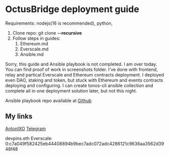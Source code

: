 # OctusBridge deployment guide

Requirements: nodejs(16 is recommended), python, 


1. Clone repo: git clone **--recursive**
2. Follow steps in guides:
	1. Ethereum.md
	2. Everscale.md
	3. Ansible.md

Sorry, this guide and Ansible playbook is not completed. I am over today.
You can find proof of work in screenshots folder. I've done with frontend, relay and partical Everscale and Ethereum contracts deployment.
I deployed even DAO, staking and token, but stuck with Ethereum and events contracts deploying and configuring.
I can create tonos-cli ansible collection and complete all in one deployment solution later, but not this night.

Ansible playbook repo available at [Github](https://github.com/AntonIXO/octusbridge-ansible)

My links
------------------

[AntonIXO](https://github.com/AntonIXO)
[Telegram](https://t.me/antonlx)

devpins.eth
Everscale: 0:c7a049f582425eb44408894b9bec7adc072adc4286121c9636aa3562d3948f48
